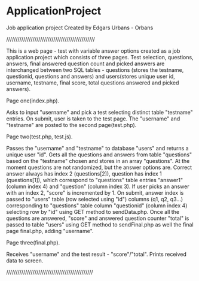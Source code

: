 

# ApplicationProject
Job application project
Created by Edgars Urbans - Orbans

///////////////////////////////////////////////

This is a web page - test with variable answer options created as a job application project which consists of three pages. Test selection, questions, answers, final answered question count and picked answers are interchanged between two SQL tables - questions (stores the testname, questionid, questions and answers) and users(stores unique user id, username, testname, final score, total questions answered and picked answers).


Page one(index.php).

Asks to input "username" and pick a test selecting distinct table "testname" entries. On submit, user is taken to the test page. The "username" and "testname" are posted to the second page(test.php).

Page two(test.php, test.js).

Passes the "username" and "testname" to database "users" and returns a unique user "id".
Gets all the questions and answers from table "questions" based on the "testname" chosen and stores in an array "questions". At the moment questions are not randomized, but the answer options are. Correct answer always has index 2 (questions[2]), question has index 1 (questions[1]), which correspond to "questions" table entries "answer1" (column index 4) and "question" (column index 3). If user picks an answer with an index 2, "score" is incremented by 1. On submit, answer index is passed to "users" table (row selected using "id") columns (q1, q2, q3...) corresponding to "questions" table column "questionid" (column index 4) selecting row by "id" using GET method to sendData.php. 
Once all the questions are answered, "score" and answered question counter "total" is passed to table "users" using GET method to sendFinal.php as well the final page final.php, adding "username".

Page three(final.php).

Receives "username" and the test result - "score"/"total". Prints received data to screen.

//////////////////////////////////////////////
